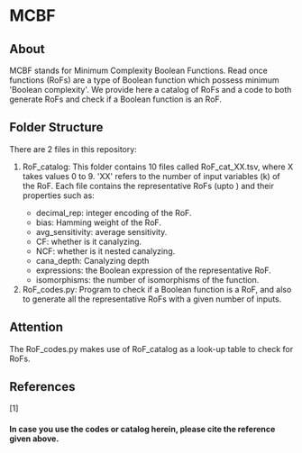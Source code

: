 # MCBF

## About
MCBF stands for Minimum Complexity Boolean Functions. Read once functions (RoFs) are a type of Boolean function which possess minimum 'Boolean complexity'. We provide here a catalog of RoFs and a code to both generate RoFs and check if a Boolean function is an RoF.


## Folder Structure
There are 2 files in this repository:
  1. RoF_catalog: This folder contains 10 files called RoF_cat_XX.tsv, where X takes values 0 to 9. 'XX' refers to the number of input variables (k) of the RoF. Each file contains the representative RoFs (upto <bias img src="https://render.githubusercontent.com/render/math?math=2^{k-1}">) and their properties such as:
       * decimal_rep: integer encoding of the RoF.
       * bias: Hamming weight of the RoF.
       * avg_sensitivity: average sensitivity.
       * CF: whether is it canalyzing.
       * NCF: whether is it nested canalyzing.
       * cana_depth: Canalyzing depth
       * expressions: the Boolean expression of the representative RoF.
       * isomorphisms: the number of isomorphisms of the function.
  2. RoF_codes.py: Program to check if a Boolean function is a RoF, and also to generate all the representative RoFs with a given number of inputs.

## Attention
The RoF_codes.py makes use of RoF_catalog as a look-up table to check for RoFs. 

## References
<a id="1">[1]</a>

#### In case you use the codes or catalog herein, please cite the reference given above.
